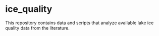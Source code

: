 # ice_quality
This repository contains data and scripts that analyze available lake ice quality data from the literature. 
